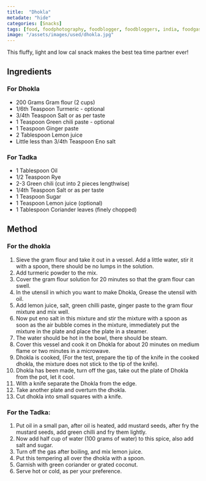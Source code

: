 ```yaml
---
title:  "Dhokla"
metadate: "hide"
categories: [Snacks]
tags: [food, foodphotography, foodblogger, foodbloggers, india, foodgasm, indianfood, love, foodcoma, foodporn,indiancooking, indianrecipe, foodlovers, indianfood, indianfoodbloggers, foodiesofinstagram, foodlove, indian, indiancouple, eatlocal, eathealthy, eatwell, desifood, trending, tasty, taste, yummyinmytummy, foodie, instafood, instafoodie, foodstagram, instagood, passionatepaprika, foodblog, easy, indian, recipe, mothersrecipe, cooking, easycooking, easyrecipe, simple, simplefood ]
image: "/assets/images/used/dhokla.jpg"
---
```


This fluffy, light and low cal snack makes the best tea time partner ever!

## Ingredients

### For Dhokla

- 200 Grams Gram flour (2 cups)
- 1/6th Teaspoon Turmeric - optional
- 3/4th Teaspoon Salt or as per taste 
- 1 Teaspoon Green chili paste - optional
- 1 Teaspoon Ginger paste 
- 2 Tablespoon Lemon juice 
- Little less than 3/4th Teaspoon Eno salt 

### For Tadka
- 1 Tablespoon Oil 
- 1/2 Teaspoon Rye 
- 2-3 Green chili (cut into 2 pieces lengthwise)
- 1/4th Teaspoon Salt or as per taste
- 1 Teaspoon Sugar 
- 1 Teaspoon Lemon juice (optional)
- 1 Tablespoon Coriander leaves (finely chopped)

## Method

### For the dhokla
1. Sieve the gram flour and take it out in a vessel. Add a little water, stir it with a spoon, there should be no lumps in the solution.
2. Add turmeric powder to the mix.
3. Cover the gram flour solution for 20 minutes so that the gram flour can swell.
4. In the utensil in which you want to make Dhokla, Grease the utensil with oil.
5. Add lemon juice, salt, green chilli paste, ginger paste to the gram flour mixture and mix well. 
6. Now put eno salt in this mixture and stir the mixture with a spoon as soon as the air bubble comes in the mixture, immediately put the mixture in the plate and place the plate in a steamer. 
7. The water should be hot in the bowl, there should be steam. 
8. Cover this vessel and cook it on Dhokla for about 20 minutes on medium flame or two minutes in a microwave.
9. Dhokla is cooked, (For the test, prepare the tip of the knife in the cooked dhokla, the mixture does not stick to the tip of the knife). 
10. Dhokla has been made, turn off the gas, take out the plate of Dhokla from the pot, let it cool.
11. With a knife separate the Dhokla from the edge. 
12. Take another plate and overturn the dhokla. 
13. Cut dhokla into small squares with a knife.

### For the Tadka:
1. Put oil in a small pan, after oil is heated, add mustard seeds, after fry the mustard seeds, add green chilli and fry them lightly.
2. Now add half cup of water (100 grams of water) to this spice, also add salt and sugar. 
3. Turn off the gas after boiling, and mix lemon juice. 
4. Put this tempering all over the dhokla with a spoon. 
5. Garnish with green coriander or grated coconut. 
6. Serve hot or cold, as per your preference.


